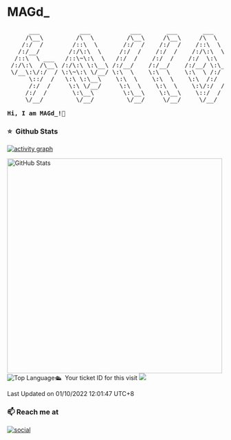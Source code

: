 # MAGd_
<pre>
      ___           ___           ___       ___       ___     
     /\__\         /\  \         /\__\     /\__\     /\  \    
    /:/  /        /::\  \       /:/  /    /:/  /    /::\  \   
   /:/__/        /:/\:\  \     /:/  /    /:/  /    /:/\:\  \  
  /::\  \ ___   /::\~\:\  \   /:/  /    /:/  /    /:/  \:\  \ 
 /:/\:\  /\__\ /:/\:\ \:\__\ /:/__/    /:/__/    /:/__/ \:\__\
 \/__\:\/:/  / \:\~\:\ \/__/ \:\  \    \:\  \    \:\  \ /:/  /
      \::/  /   \:\ \:\__\    \:\  \    \:\  \    \:\  /:/  / 
      /:/  /     \:\ \/__/     \:\  \    \:\  \    \:\/:/  /  
     /:/  /       \:\__\        \:\__\    \:\__\    \::/  /   
     \/__/         \/__/         \/__/     \/__/     \/__/    
     
<strong>Hi, I am MAGd_!👋 </strong>
</pre> 


### ⭐️ &nbsp;Github Stats

[![activity graph](https://activity-graph.herokuapp.com/graph?username=mag10d&custom_title=MAGd_%20activity%20graph&theme=high-contrast&hide_border=true)](https://github.com/mag10d/github-readme-activity-graph)

<img width="500px"  alt="GitHub Stats" src="https://github-readme-stats.vercel.app/api?username=MAG10d&count_private=true&show_icons=true&theme=dark"/>
<img alt = "Top Language" src="https://github-readme-stats.vercel.app/api/top-langs/?username=mag10d&hide=html,&hide_border=true&title_color=5391FE&text_color=FFFFFF&layout=compact&theme=dark"


### 🛳 &nbsp;Your ticket ID for this visit
<img src="https://profile-counter.glitch.me/MAG10d/count.svg" />

 Last Updated on 01/10/2022 12:01:47 UTC+8

### 📫 Reach me at

[![social](https://img.shields.io/static/v1?label=&message=Discord&color=0d1117&logo=Discord&logoColor=FFFFFF)](https://discord.com/users/528891881577381899)
